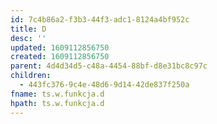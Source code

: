 ```yaml
---
id: 7c4b86a2-f3b3-44f3-adc1-8124a4bf952c
title: D
desc: ''
updated: 1609112856750
created: 1609112856750
parent: 4d4d34d5-c48a-4454-88bf-d8e31bc8c97c
children:
  - 443fc376-9c4e-48d6-9d14-42de837f250a
fname: ts.w.funkcja.d
hpath: ts.w.funkcja.d
---
```



